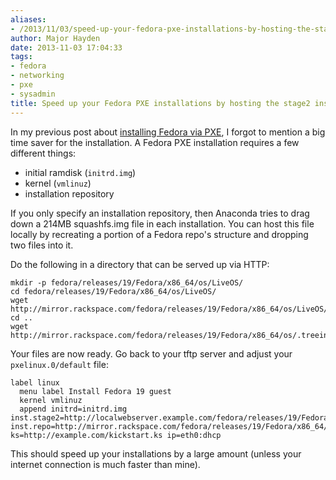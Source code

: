 ```yaml
---
aliases:
- /2013/11/03/speed-up-your-fedora-pxe-installations-by-hosting-the-stage2-installer-locally/
author: Major Hayden
date: 2013-11-03 17:04:33
tags:
- fedora
- networking
- pxe
- sysadmin
title: Speed up your Fedora PXE installations by hosting the stage2 installer locally
---
```


In my previous post about [installing Fedora via PXE][1], I forgot to mention a big time saver for the installation. A Fedora PXE installation requires a few different things:

  * initial ramdisk (`initrd.img`)
  * kernel (`vmlinuz`)
  * installation repository

If you only specify an installation repository, then Anaconda tries to drag down a 214MB squashfs.img file in each installation. You can host this file locally by recreating a portion of a Fedora repo's structure and dropping two files into it.

Do the following in a directory that can be served up via HTTP:

```
mkdir -p fedora/releases/19/Fedora/x86_64/os/LiveOS/
cd fedora/releases/19/Fedora/x86_64/os/LiveOS/
wget http://mirror.rackspace.com/fedora/releases/19/Fedora/x86_64/os/LiveOS/squashfs.img
cd ..
wget http://mirror.rackspace.com/fedora/releases/19/Fedora/x86_64/os/.treeinfo
```


Your files are now ready. Go back to your tftp server and adjust your `pxelinux.0/default` file:

```
label linux
  menu label Install Fedora 19 guest
  kernel vmlinuz
  append initrd=initrd.img inst.stage2=http://localwebserver.example.com/fedora/releases/19/Fedora/x86_64/os/ inst.repo=http://mirror.rackspace.com/fedora/releases/19/Fedora/x86_64/os/ ks=http://example.com/kickstart.ks ip=eth0:dhcp
```


This should speed up your installations by a large amount (unless your internet connection is much faster than mine).

 [1]: /2013/07/23/pxe-boot-fedora-19-using-a-mikrotik-firewall/